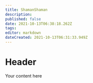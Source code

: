 ```yaml
---
title: ShamanShaman
description: 
published: false
date: 2021-10-13T06:38:18.262Z
tags: 
editor: markdown
dateCreated: 2021-10-13T06:31:33.949Z
---
```


# Header
Your content here